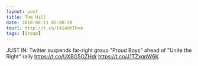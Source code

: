 ```yaml
---
layout: post
title: The Hill
date: 2018-08-11 02:00:20
tourl: http://t.co/t414UtTRv4
tags: [Group]
---
```

JUST IN: Twitter suspends far-right group "Proud Boys" ahead of "Unite the Right" rally https://t.co/UXBG5GZHdr https://t.co/J1TZxgpW6K